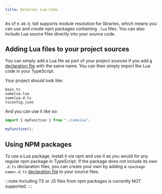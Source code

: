 ```yaml
---
title: External Lua Code
---
```


As of `0.40.0`, tstl supports module resolution for libraries, which means you can _use_ and _create_ npm packages containing `.lua` files. You can also include Lua source files directly into your source code.

## Adding Lua files to your project sources

You can simply add a Lua file as part of your project sources if you add [a declaration file](./advanced/writing-declarations.md) with the same name. You can then simply import the Lua code in your TypeScript.

Your project should look like:

```
main.ts
somelua.lua
somelua.d.ts
tsconfig.json
```

And you can use it like so:

```ts title=main.ts
import { myFunction } from "./somelua";

myFunction();
```

## Using NPM packages

To use a Lua package, install it via npm and use it as you would for any regular npm package in TypeScript. If the package does not include its own `.d.ts` declaration files, you can create your own by adding a `<package name>.d.ts` [declaration file](./advanced/writing-declarations.md) to your source files.

:::note
Including TS or JS files from npm packages is currently NOT supported.
:::
